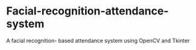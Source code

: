 # Facial-recognition-attendance-system
A facial recognition- based attendance system using OpenCV  and Tkinter
